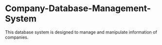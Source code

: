 # Company-Database-Management-System
This database system is designed to manage and manipulate information of companies.
